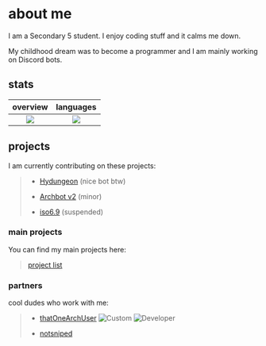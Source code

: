 # about me

<p> I am a Secondary 5 student. I enjoy coding stuff and it calms me down. </p>
<p> My childhood dream was to become a programmer and I am mainly working on Discord bots. </p>

## stats

overview                   |languages
:-------------------------:|:-------------------------:
![](https://github-readme-stats.vercel.app/api?username=archisha69&show_icons=true&hide_border=true&line_height=20&title_color=3de6e6&icon_color=1da998&show_owner=true&theme=dark)   |  ![](https://github-readme-stats.vercel.app/api/top-langs/?username=archisha69&hide_border=true&title_color=3de6e6&layout=compact&langs_count=3&theme=dark)

## projects

<p> I am currently contributing on these projects: </p>

> + [Hydungeon](https://github.com/thatOneArchUser/hydungeon) (nice bot btw)
>
> + [Archbot v2](https://github.com/thatOneArchUser/cpp-discord-bot) (minor)
>
> + [iso6.9](https://github.com/PyBotDevs/iso6.9-python) (suspended)

### main projects

<p> You can find my main projects here: </p>

> [project list](https://github.com/stars/archisha69/lists/main)

### partners

<p> cool dudes who work with me: </p>

> + [thatOneArchUser](https://github.com/thatOneArchUser) ![Custom](https://img.shields.io/badge/-i%20use%20arch%20btw-1793d1?style=flat) ![Developer](https://img.shields.io/badge/-bro's%20a%20legend-8cffff?style=flat)
>
> + [notsniped](https://github.com/notsniped) 


